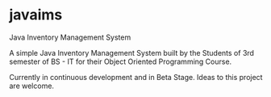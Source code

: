 # javaims
Java Inventory Management System

A simple Java Inventory Management System built by the Students of 3rd semester of BS - IT for their Object Oriented Programming Course.

Currently in continuous development and in Beta Stage. Ideas to this project are welcome.

